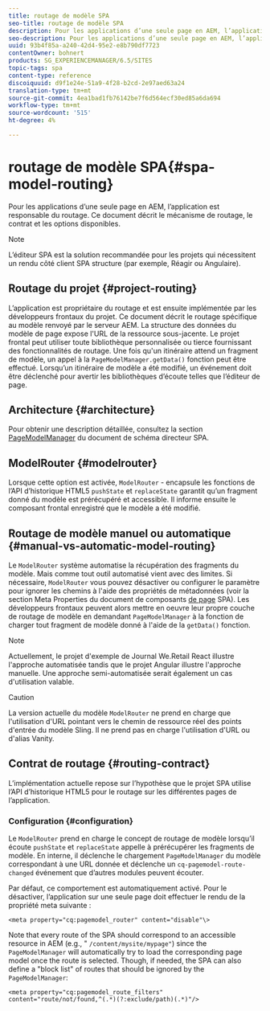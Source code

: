 ```yaml
---
title: routage de modèle SPA
seo-title: routage de modèle SPA
description: Pour les applications d’une seule page en AEM, l’application est responsable du routage. Ce document décrit le mécanisme de routage, le contrat et les options disponibles.
seo-description: Pour les applications d’une seule page en AEM, l’application est responsable du routage. Ce document décrit le mécanisme de routage, le contrat et les options disponibles.
uuid: 93b4f85a-a240-42d4-95e2-e8b790df7723
contentOwner: bohnert
products: SG_EXPERIENCEMANAGER/6.5/SITES
topic-tags: spa
content-type: reference
discoiquuid: d9f1e24e-51a9-4f28-b2cd-2e97aed63a24
translation-type: tm+mt
source-git-commit: 4ea1bad1fb76142be7f6d564ecf30ed85a6da694
workflow-type: tm+mt
source-wordcount: '515'
ht-degree: 4%

---
```



# routage de modèle SPA{#spa-model-routing}

Pour les applications d’une seule page en AEM, l’application est responsable du routage. Ce document décrit le mécanisme de routage, le contrat et les options disponibles.

>[!NOTE]
>
>L’éditeur SPA est la solution recommandée pour les projets qui nécessitent un rendu côté client SPA structure (par exemple, Réagir ou Angulaire).

## Routage du projet {#project-routing}

L’application est propriétaire du routage et est ensuite implémentée par les développeurs frontaux du projet. Ce document décrit le routage spécifique au modèle renvoyé par le serveur AEM. La structure des données du modèle de page expose l&#39;URL de la ressource sous-jacente. Le projet frontal peut utiliser toute bibliothèque personnalisée ou tierce fournissant des fonctionnalités de routage. Une fois qu&#39;un itinéraire attend un fragment de modèle, un appel à la `PageModelManager.getData()` fonction peut être effectué. Lorsqu’un itinéraire de modèle a été modifié, un événement doit être déclenché pour avertir les bibliothèques d’écoute telles que l’éditeur de page.

## Architecture {#architecture}

Pour obtenir une description détaillée, consultez la section [PageModelManager](/help/sites-developing/spa-blueprint.md#pagemodelmanager) du document de schéma directeur SPA.

## ModelRouter {#modelrouter}

Lorsque cette option est activée, `ModelRouter` - encapsule les fonctions de l’API d’historique HTML5 `pushState` et `replaceState` garantit qu’un fragment donné du modèle est prérécupéré et accessible. Il informe ensuite le composant frontal enregistré que le modèle a été modifié.

## Routage de modèle manuel ou automatique {#manual-vs-automatic-model-routing}

Le `ModelRouter` système automatise la récupération des fragments du modèle. Mais comme tout outil automatisé vient avec des limites. Si nécessaire, `ModelRouter` vous pouvez désactiver ou configurer le paramètre pour ignorer les chemins à l&#39;aide des propriétés de métadonnées (voir la section Meta Properties du document de composants [de page](/help/sites-developing/spa-page-component.md) SPA). Les développeurs frontaux peuvent alors mettre en oeuvre leur propre couche de routage de modèle en demandant `PageModelManager` à la fonction de charger tout fragment de modèle donné à l&#39;aide de la `getData()` fonction.

>[!NOTE]
>
>Actuellement, le projet d&#39;exemple de Journal We.Retail React illustre l&#39;approche automatisée tandis que le projet Angular illustre l&#39;approche manuelle. Une approche semi-automatisée serait également un cas d&#39;utilisation valable.

>[!CAUTION]
>
>La version actuelle du modèle `ModelRouter` ne prend en charge que l&#39;utilisation d&#39;URL pointant vers le chemin de ressource réel des points d&#39;entrée du modèle Sling. Il ne prend pas en charge l&#39;utilisation d&#39;URL ou d&#39;alias Vanity.

## Contrat de routage {#routing-contract}

L’implémentation actuelle repose sur l’hypothèse que le projet SPA utilise l’API d’historique HTML5 pour le routage sur les différentes pages de l’application.

### Configuration {#configuration}

Le `ModelRouter` prend en charge le concept de routage de modèle lorsqu’il écoute `pushState` et `replaceState` appelle à prérécupérer les fragments de modèle. En interne, il déclenche le chargement `PageModelManager` du modèle correspondant à une URL donnée et déclenche un `cq-pagemodel-route-changed` événement que d’autres modules peuvent écouter.

Par défaut, ce comportement est automatiquement activé. Pour le désactiver, l’application sur une seule page doit effectuer le rendu de la propriété meta suivante :

```
<meta property="cq:pagemodel_router" content="disable"\>
```

Note that every route of the SPA should correspond to an accessible resource in AEM (e.g., &quot; `/content/mysite/mypage"`) since the `PageModelManager` will automatically try to load the corresponding page model once the route is selected. Though, if needed, the SPA can also define a &quot;block list&quot; of routes that should be ignored by the `PageModelManager`:

```
<meta property="cq:pagemodel_route_filters" content="route/not/found,^(.*)(?:exclude/path)(.*)"/>
```
